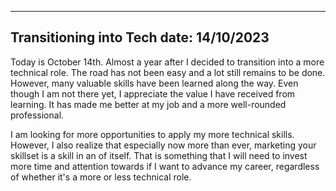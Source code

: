 ----
Transitioning into Tech
date: 14/10/2023
---

Today is October 14th. Almost a year after I decided to transition into a more technical role. The road has not been easy and a lot still remains to be done. However, many valuable skills have been learned along the way. Even though I am not there yet, I appreciate the value I have received from learning. It has made me better at my job and a more well-rounded professional. 

I am looking for more opportunities to apply my more technical skills. However, I also realize that especially now more than ever, marketing your skillset is a skill in an of itself. That is something that I will need to invest more time and attention towards if I want to advance my career, regardless of whether it's a more or less technical role.

